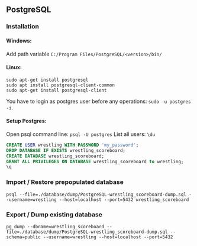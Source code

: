 ## PostgreSQL

### Installation

#### Windows: 
Add path variable `C:/Program Files/PostgreSQL/<version>/bin/`

#### Linux:
```
sudo apt-get install postgresql
sudo apt install postgresql-client-common
sudo apt-get install postgresql-client
```

You have to login as postgres user before any operations: `sudo -u postgres -i`.

#### Setup Postgres: 
Open psql command line: `psql -U postgres`
List all users: `\du`

```sql
CREATE USER wrestling WITH PASSWORD 'my_password';
DROP DATABASE IF EXISTS wrestling_scoreboard;
CREATE DATABASE wrestling_scoreboard;
GRANT ALL PRIVILEGES ON DATABASE wrestling_scoreboard to wrestling;
\q
```

### Import / Restore prepopulated database

```
psql --file=./database/dump/PostgreSQL-wrestling_scoreboard-dump.sql --username=wrestling --host=localhost --port=5432 wrestling_scoreboard
```

### Export / Dump existing database

```
pg_dump --dbname=wrestling_scoreboard --file=./database/dump/PostgreSQL-wrestling_scoreboard-dump.sql --schema=public --username=wrestling --host=localhost --port=5432
```
